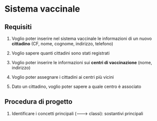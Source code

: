 Sistema vaccinale
=================

Requisiti
---------

1. Voglio poter inserire nel sistema vaccinale le informazioni di un nuovo **cittadino**
   (CF, nome, cognome, indirizzo, telefono)
   
2. Voglio sapere quanti cittadini sono stati registrati

3. Voglio poter inserire le informazioni sui **centri di vaccinazione** 
   (nome, indirizzo)
   
4. Voglio poter assegnare i cittadini ai centri più vicini

5. Dato un cittadino, voglio poter sapere a quale centro è associato


Procedura di progetto
---------------------

1. Identificare i concetti principali (---> classi): sostantivi principali